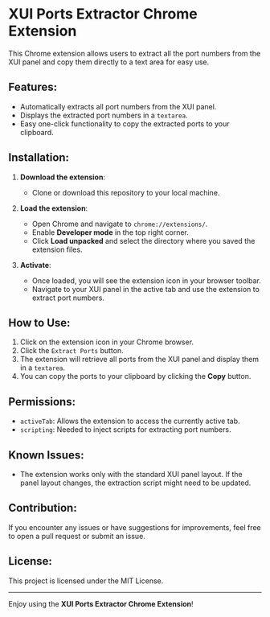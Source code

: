 # XUI Ports Extractor Chrome Extension

This Chrome extension allows users to extract all the port numbers from the XUI panel and copy them directly to a text area for easy use.

## Features:
- Automatically extracts all port numbers from the XUI panel.
- Displays the extracted port numbers in a `textarea`.
- Easy one-click functionality to copy the extracted ports to your clipboard.

## Installation:

1. **Download the extension**:
   - Clone or download this repository to your local machine.

2. **Load the extension**:
   - Open Chrome and navigate to `chrome://extensions/`.
   - Enable **Developer mode** in the top right corner.
   - Click **Load unpacked** and select the directory where you saved the extension files.

3. **Activate**:
   - Once loaded, you will see the extension icon in your browser toolbar.
   - Navigate to your XUI panel in the active tab and use the extension to extract port numbers.

## How to Use:

1. Click on the extension icon in your Chrome browser.
2. Click the `Extract Ports` button.
3. The extension will retrieve all ports from the XUI panel and display them in a `textarea`.
4. You can copy the ports to your clipboard by clicking the **Copy** button.


## Permissions:
- `activeTab`: Allows the extension to access the currently active tab.
- `scripting`: Needed to inject scripts for extracting port numbers.

## Known Issues:
- The extension works only with the standard XUI panel layout. If the panel layout changes, the extraction script might need to be updated.

## Contribution:
If you encounter any issues or have suggestions for improvements, feel free to open a pull request or submit an issue.

## License:
This project is licensed under the MIT License.

---

Enjoy using the **XUI Ports Extractor Chrome Extension**!

